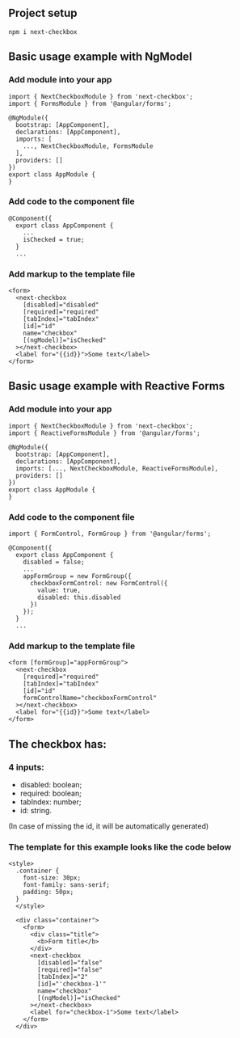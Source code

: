 ## Project setup

```
npm i next-checkbox
```

## Basic usage example with NgModel

### Add module into your app

```
import { NextCheckboxModule } from 'next-checkbox';
import { FormsModule } from '@angular/forms';

@NgModule({
  bootstrap: [AppComponent],
  declarations: [AppComponent],
  imports: [
    ..., NextCheckboxModule, FormsModule
  ],
  providers: []
})
export class AppModule {
}

```

### Add code to the component file

```
@Component({
  export class AppComponent {
    ...
    isChecked = true;
  }
  ...
```

### Add markup to the template file

```
<form>
  <next-checkbox
    [disabled]="disabled"
    [required]="required"
    [tabIndex]="tabIndex"
    [id]="id"
    name="checkbox"
    [(ngModel)]="isChecked"
  ></next-checkbox>
  <label for="{{id}}">Some text</label>
</form>
```

## Basic usage example with Reactive Forms

### Add module into your app

```
import { NextCheckboxModule } from 'next-checkbox';
import { ReactiveFormsModule } from '@angular/forms';

@NgModule({
  bootstrap: [AppComponent],
  declarations: [AppComponent],
  imports: [..., NextCheckboxModule, ReactiveFormsModule],
  providers: []
})
export class AppModule {
}

```

### Add code to the component file

```
import { FormControl, FormGroup } from '@angular/forms';

@Component({
  export class AppComponent {
    disabled = false;
    ...
    appFormGroup = new FormGroup({
      checkboxFormControl: new FormControl({
        value: true,
        disabled: this.disabled
      })
    });
  }
  ...
```

### Add markup to the template file

```
<form [formGroup]="appFormGroup">
  <next-checkbox
    [required]="required"
    [tabIndex]="tabIndex"
    [id]="id"
    formControlName="checkboxFormControl"
  ></next-checkbox>
  <label for="{{id}}">Some text</label>
</form>
```

## The checkbox has:

### 4 inputs:

- disabled: boolean;
- required: boolean;
- tabIndex: number;
- id: string.

(In case of missing the id, it will be automatically generated)

### The template for this example looks like the code below

```
<style>
  .container {
    font-size: 30px;
    font-family: sans-serif;
    padding: 50px;
  }
  </style>

  <div class="container">
    <form>
      <div class="title">
        <b>Form title</b>
      </div>
      <next-checkbox
        [disabled]="false"
        [required]="false"
        [tabIndex]="2"
        [id]="'checkbox-1'"
        name="checkbox"
        [(ngModel)]="isChecked"
      ></next-checkbox>
      <label for="checkbox-1">Some text</label>
    </form>
  </div>
```
